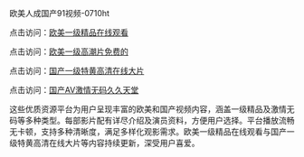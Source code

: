 欧美人成国产91视频-0710ht

点击访问：<a href="https://heiliaoow5kzm.pages.dev">欧美一级精品在线观看</a>

点击访问：<a href="https://heiliao2dmwwy.pages.dev">欧美一级高潮片免费的</a>

点击访问：<a href="https://heiliaoll4qsx.pages.dev">国产一级特黄高清在线大片</a>

点击访问：<a href="https://heiliaoe8ajia.pages.dev">国产AV激情无码久久天堂</a>

这些优质资源平台为用户呈现丰富的欧美和国产视频内容，涵盖一级精品及激情无码等多种类型。每部影片配有详尽介绍及演员资料，方便用户选择。平台播放流畅无卡顿，支持多种清晰度，满足多样化观影需求。欧美一级精品在线观看与国产一级特黄高清在线大片等内容持续更新，深受用户喜爱。

<span style="display:none;">[Canonical link](）</span>
